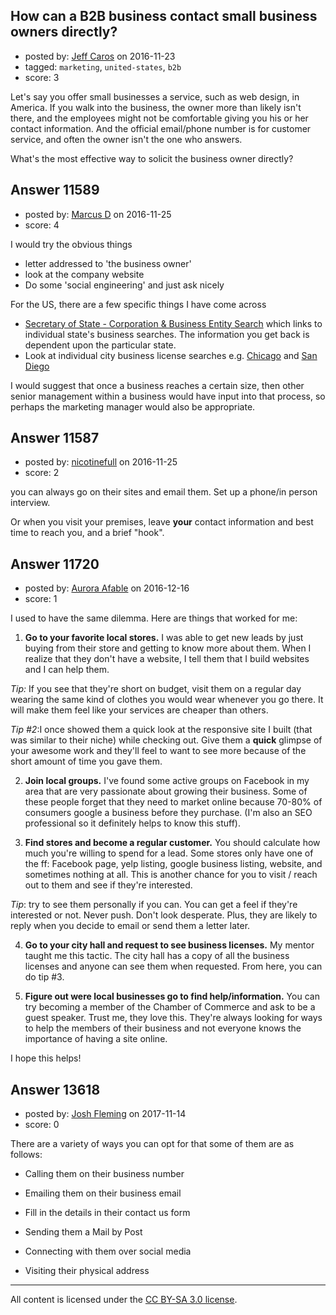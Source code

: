 ## How can a B2B business contact small business owners directly?

- posted by: [Jeff Caros](https://stackexchange.com/users/5742094/jeff-caros) on 2016-11-23
- tagged: `marketing`, `united-states`, `b2b`
- score: 3

Let's say you offer small businesses a service, such as web design, in America. If you walk into the business, the owner more than likely isn't there, and the employees might not be comfortable giving you his or her contact information. And the official email/phone number is for customer service, and often the owner isn't the one who answers.

 What's the most effective way to solicit the business owner directly?


## Answer 11589

- posted by: [Marcus D](https://stackexchange.com/users/258531/marcus-d) on 2016-11-25
- score: 4

<p>I would try the obvious things </p>

<ul>
<li>letter addressed to 'the business owner'</li>
<li>look at the company website</li>
<li>Do some 'social engineering' and just ask nicely</li>
</ul>

<p>For the US, there are a few specific things I have come across</p>

<ul>
<li><a href="http://www.secstates.com/" rel="nofollow noreferrer">Secretary of State - Corporation &amp; Business Entity Search</a> which links to individual state's business searches. The information you get back is dependent upon the particular state.</li>
<li>Look at individual city business license searches e.g. <a href="https://www.cityofchicago.org/city/en/depts/bacp/provdrs/bus/svcs/business_licenselook-up.html" rel="nofollow noreferrer">Chicago</a> and <a href="https://www.sandiego.gov/treasurer/taxesfees/btax/nblactive" rel="nofollow noreferrer">San Diego</a></li>
</ul>

<p>I would suggest that once a business reaches a certain size, then other senior management within a business would have input into that process, so perhaps the marketing manager would also be appropriate.</p>



## Answer 11587

- posted by: [nicotinefull](https://stackexchange.com/users/5794572/nicotinefull) on 2016-11-25
- score: 2

you can always go on their sites and email them. Set up a phone/in person interview. 

Or when you visit your premises, leave **your** contact information and best time to reach you, and a brief "hook". 


## Answer 11720

- posted by: [Aurora Afable](https://stackexchange.com/users/5912654/aurora-afable) on 2016-12-16
- score: 1

I used to have the same dilemma. Here are things that worked for me:


 1. **Go to your favorite local stores.**
I was able to get new leads by just buying from their store and getting to know more about them. When I realize that they don't have a website, I tell them that I build websites and I can help them. 

*Tip:* If you see that they're short on budget, visit them on a regular day wearing the same kind of clothes you would wear whenever you go there. It will make them feel like your services are cheaper than others. 

*Tip #2*:I once showed them a quick look at the responsive site I built (that was similar to their niche) while checking out. Give them a **quick** glimpse of your awesome work and they'll feel to want to see more because of the short amount of time you gave them.

2. **Join local groups.**
I've found some active groups on Facebook in my area that are very passionate about growing their business. Some of these people forget that they need to market online because 70-80% of consumers google a business before they purchase. (I'm also an SEO professional so it definitely helps to know this stuff).

3. **Find stores and become a regular customer.**
You should calculate how much you're willing to spend for a lead. Some stores only have one of the ff: Facebook page, yelp listing, google business listing, website, and sometimes nothing at all. This is another chance for you to visit / reach out to them and see if they're interested. 

*Tip*: try to see them personally if you can. You can get a feel if they're interested or not. Never push. Don't look desperate. Plus, they are likely to reply when you decide to email or send them a letter later. 

4. **Go to your city hall and request to see business licenses.**
My mentor taught me this tactic. The city hall has a copy of all the business licenses and anyone can see them when requested. From here, you can do tip #3.

5. **Figure out were local businesses go to find help/information.**
You can try becoming a member of the Chamber of Commerce and ask to be a guest speaker. Trust me, they love this. They're always looking for ways to help the members of their business and not everyone knows the importance of having a site online.

I hope this helps! 


## Answer 13618

- posted by: [Josh Fleming](https://stackexchange.com/users/11769315/josh-fleming) on 2017-11-14
- score: 0

There are a variety of ways you can opt for that some of them are as follows:

 - Calling them on their business number
   
 
 - Emailing them on their business email

   
 

 - Fill in the details in their contact us form

   

 - Sending them a Mail by Post

   

 - Connecting with them over social media

   

 - Visiting their physical address



---

All content is licensed under the [CC BY-SA 3.0 license](https://creativecommons.org/licenses/by-sa/3.0/).
